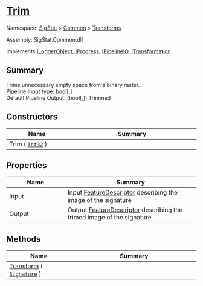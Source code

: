 # [Trim](./Trim.md)

Namespace: [SigStat](././) > [Common](./../README.md) > [Transforms](./README.md)

Assembly: SigStat.Common.dll

Implements [ILoggerObject](./../ILoggerObject.md), [IProgress](./../Helpers/IProgress.md), [IPipelineIO](./../Pipeline/IPipelineIO.md), [ITransformation](./../ITransformation.md)

## Summary
Trims unnecessary empty space from a binary raster.  <br>Pipeline Input type: bool[,] <br>Default Pipeline Output: (bool[,]) Trimmed

## Constructors

| Name<div><a href="#"><img width=225></a></div> | Summary<div><a href="#"><img width=525></a></div> | 
| --- | --- | 
| Trim ( [`Int32`](https://docs.microsoft.com/en-us/dotnet/api/System.Int32) ) |  | 


## Properties

| Name<div><a href="#"><img width=225></a></div> | Summary<div><a href="#"><img width=525></a></div> | 
| --- | --- | 
| Input | Input [FeatureDescriptor](https://github.com/hargitomi97/sigstat/blob/master/docs/md/SigStat/Common/FeatureDescriptor.md) describing the image of the signature | 
| Output | Output [FeatureDescriptor](https://github.com/hargitomi97/sigstat/blob/master/docs/md/SigStat/Common/FeatureDescriptor.md) describing the trimed image of the signature | 


## Methods

| Name<div><a href="#"><img width=225></a></div> | Summary<div><a href="#"><img width=525></a></div> | 
| --- | --- | 
| [Transform](./Methods/Trim--Transform.md) ( [`Signature`](./../Signature.md) ) |  | 



